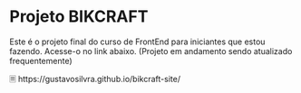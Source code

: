 # Projeto BIKCRAFT
Este é o projeto final do curso de FrontEnd para iniciantes que estou fazendo. Acesse-o no link abaixo.
(Projeto em andamento sendo atualizado frequentemente)
<div> 🗏 https://gustavosilvra.github.io/bikcraft-site/</div>
